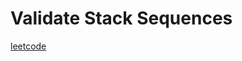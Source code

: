 Validate Stack Sequences
========================
[leetcode](https://leetcode.com/problems/validate-stack-sequences)
